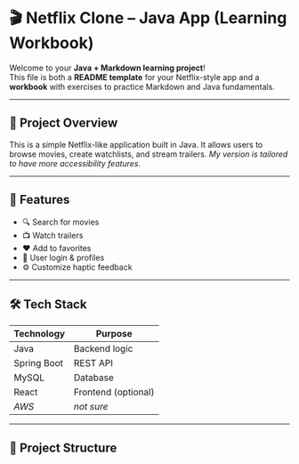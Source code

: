 # 🎬 Netflix Clone – Java App (Learning Workbook)

Welcome to your **Java + Markdown learning project**!  
This file is both a **README template** for your Netflix-style app and a **workbook** with exercises to practice Markdown and Java fundamentals.

---

## 📖 Project Overview
This is a simple Netflix-like application built in Java. It allows users to browse movies, create watchlists, and stream trailers. *My version is tailored to have more accessibility features*.



---

## 🚀 Features
- 🔍 Search for movies  
- 📺 Watch trailers  
- ❤️ Add to favorites  
- 👤 User login & profiles 
- ⚙️ Customize haptic feedback 



---

## 🛠️ Tech Stack

| Technology  | Purpose         |
|-------------|-----------------|
| Java        | Backend logic   |           
| Spring Boot | REST API        |           
| MySQL       | Database        |           
| React       | Frontend (optional) |       
|*AWS*        | *not sure*       |   




---

## 📂 Project Structure


